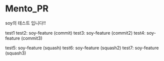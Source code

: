 # Mento_PR
soy의 테스트 입니다!!

test1
test2: soy-feature (commit)
test3: soy-feature (commit2)
test4: soy-feature (commit3)

test5: soy-feature (squash)
test6: soy-feature (squash2)
test7: soy-feature (squash3)
